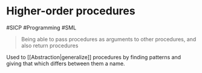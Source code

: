 # Higher-order procedures
#SICP #Programming  #SML 

> Being able to pass procedures as arguments to other procedures, and also return procedures

Used to [[Abstraction|generalize]] procedures by finding patterns and giving that which differs between them a name.